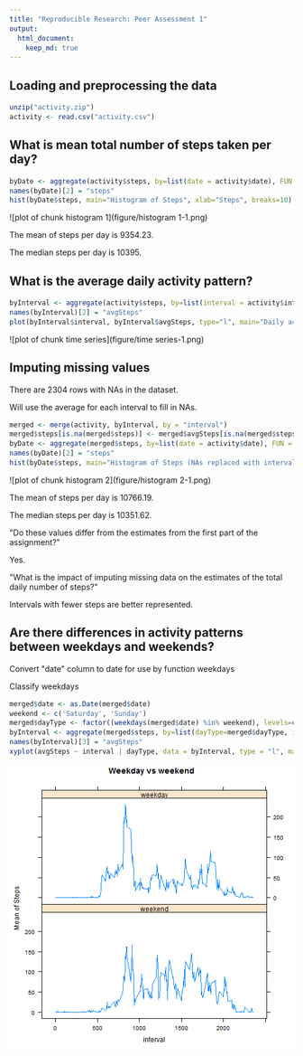 ```yaml
---
title: "Reproducible Research: Peer Assessment 1"
output: 
  html_document:
    keep_md: true
---
```



## Loading and preprocessing the data

```r
unzip("activity.zip")
activity <- read.csv("activity.csv")
```


## What is mean total number of steps taken per day?

```r
byDate <- aggregate(activity$steps, by=list(date = activity$date), FUN = sum, na.rm=TRUE, na.action=NULL)
names(byDate)[2] = "steps"
hist(byDate$steps, main="Histogram of Steps", xlab="Steps", breaks=10)
```

![plot of chunk histogram 1](figure/histogram 1-1.png)

The mean of steps per day is 9354.23.

The median steps per day is 10395.


## What is the average daily activity pattern?

```r
byInterval <- aggregate(activity$steps, by=list(interval = activity$interval), FUN = mean, na.rm=TRUE, na.action=NULL)
names(byInterval)[2] = "avgSteps"
plot(byInterval$interval, byInterval$avgSteps, type="l", main="Daily activity", xlab= "Interval", ylab="Mean of Steps", col="blue")
```

![plot of chunk time series](figure/time series-1.png)



## Imputing missing values
There are 2304 rows with NAs in the dataset.

Will use the average for each interval to fill in NAs.


```r
merged <- merge(activity, byInterval, by = "interval")
merged$steps[is.na(merged$steps)] <- merged$avgSteps[is.na(merged$steps)]
byDate <- aggregate(merged$steps, by=list(date = activity$date), FUN = sum)
names(byDate)[2] = "steps"
hist(byDate$steps, main="Histogram of Steps (NAs replaced with interval mean)", xlab="Steps", breaks=10)
```

![plot of chunk histogram 2](figure/histogram 2-1.png)

The mean of steps per day is 10766.19.

The median steps per day is 10351.62.

"Do these values differ from the estimates from the first part of the assignment?"

Yes.
 
"What is the impact of imputing missing data on the estimates of the total daily number of steps?"

Intervals with fewer steps are better represented.
 
## Are there differences in activity patterns between weekdays and weekends?

Convert "date" column to date for use by function weekdays

Classify weekdays


```r
merged$date <- as.Date(merged$date)
weekend <- c('Saturday', 'Sunday')
merged$dayType <- factor((weekdays(merged$date) %in% weekend), levels=c(TRUE, FALSE), labels=c('weekend', 'weekday'))
byInterval <- aggregate(merged$steps, by=list(dayType=merged$dayType, interval = merged$interval), FUN = mean)
names(byInterval)[3] = "avgSteps"
xyplot(avgSteps ~ interval | dayType, data = byInterval, type = "l", main="Weekday vs weekend", ylab="Mean of Steps", layout=c(1,2))
```

![plot of chunk weekdays](figure/weekdays-1.png)
